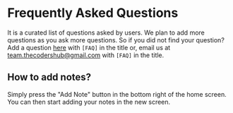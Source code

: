 # Frequently Asked Questions
It is a curated list of questions asked by users. We plan to add more questions as you ask more questions. So if you did not find your question? Add a question [here](https://github.com/BijoySingh/Scarlet-Notes/issues) with `[FAQ]` in the title or, email us at team.thecodershub@gmail.com with `[FAQ]` in the title.

## How to add notes?
Simply press the "Add Note" button in the bottom right of the home screen. You can then start adding your notes in the new screen.